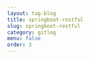 ```yaml
---
layout: tag-blog
title: springboot-restful
slug: springboot-restful
category: gitlog
menu: false
order: 3
---
```

